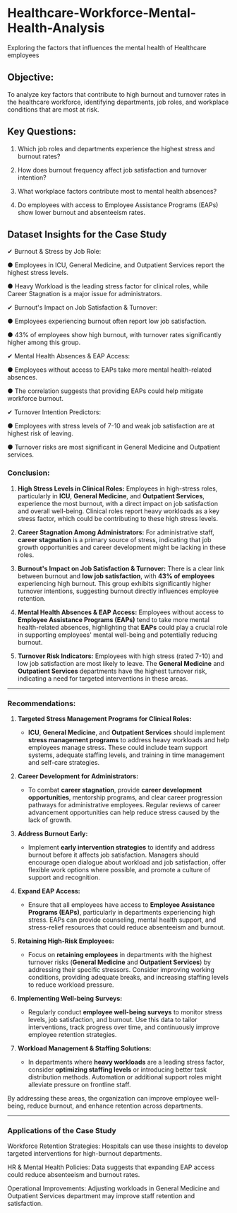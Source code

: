 # Healthcare-Workforce-Mental-Health-Analysis
Exploring the factors that influences the mental health of Healthcare employees

## Objective: 

To analyze key factors that contribute to high burnout and turnover rates in the 
healthcare workforce, identifying departments, job roles, and workplace conditions 
that are most at risk. 

## Key Questions: 

1. Which job roles and departments experience the highest stress and burnout 
rates? 
2. How does burnout frequency affect job satisfaction and turnover intention?
   
4. What workplace factors contribute most to mental health absences?
   
5. Do employees with access to Employee Assistance Programs (EAPs) show 
lower burnout and absenteeism rates.

## Dataset Insights for the Case Study 
✔ Burnout & Stress by Job Role: 

● Employees in ICU, General Medicine, and Outpatient Services report the highest stress 
levels. 

● Heavy Workload is the leading stress factor for clinical roles, while Career Stagnation is a major issue for administrators. 

✔ Burnout's Impact on Job Satisfaction & Turnover: 

● Employees experiencing burnout often report low job satisfaction.

● 43% of employees show high burnout, with turnover rates significantly higher 
among this group. 

✔ Mental Health Absences & EAP Access: 

● Employees without access to EAPs take more mental health-related absences. 

● The correlation suggests that providing EAPs could help mitigate workforce 
burnout. 

✔ Turnover Intention Predictors: 

● Employees with stress levels of 7-10 and weak job satisfaction are at highest risk 
of leaving. 

● Turnover risks are most significant in General Medicine and Outpatient services. 


### **Conclusion:**

1. **High Stress Levels in Clinical Roles:** Employees in high-stress roles, particularly in **ICU**, **General Medicine**, and **Outpatient Services**, experience the most burnout, with a direct impact on job satisfaction and overall well-being. Clinical roles report heavy workloads as a key stress factor, which could be contributing to these high stress levels.

2. **Career Stagnation Among Administrators:** For administrative staff, **career stagnation** is a primary source of stress, indicating that job growth opportunities and career development might be lacking in these roles.

3. **Burnout's Impact on Job Satisfaction & Turnover:** There is a clear link between burnout and **low job satisfaction**, with **43% of employees** experiencing high burnout. This group exhibits significantly higher turnover intentions, suggesting burnout directly influences employee retention.

4. **Mental Health Absences & EAP Access:** Employees without access to **Employee Assistance Programs (EAPs)** tend to take more mental health-related absences, highlighting that **EAPs** could play a crucial role in supporting employees' mental well-being and potentially reducing burnout.

5. **Turnover Risk Indicators:** Employees with high stress (rated 7-10) and low job satisfaction are most likely to leave. The **General Medicine** and **Outpatient Services** departments have the highest turnover risk, indicating a need for targeted interventions in these areas.

---

### **Recommendations:**

1. **Targeted Stress Management Programs for Clinical Roles:** 
   - **ICU**, **General Medicine**, and **Outpatient Services** should implement **stress management programs** to address heavy workloads and help employees manage stress. These could include team support systems, adequate staffing levels, and training in time management and self-care strategies.

2. **Career Development for Administrators:**
   - To combat **career stagnation**, provide **career development opportunities**, mentorship programs, and clear career progression pathways for administrative employees. Regular reviews of career advancement opportunities can help reduce stress caused by the lack of growth.

3. **Address Burnout Early:**
   - Implement **early intervention strategies** to identify and address burnout before it affects job satisfaction. Managers should encourage open dialogue about workload and job satisfaction, offer flexible work options where possible, and promote a culture of support and recognition.

4. **Expand EAP Access:**
   - Ensure that all employees have access to **Employee Assistance Programs (EAPs)**, particularly in departments experiencing high stress. EAPs can provide counseling, mental health support, and stress-relief resources that could reduce absenteeism and burnout.

5. **Retaining High-Risk Employees:**
   - Focus on **retaining employees** in departments with the highest turnover risks (**General Medicine** and **Outpatient Services**) by addressing their specific stressors. Consider improving working conditions, providing adequate breaks, and increasing staffing levels to reduce workload pressure.

6. **Implementing Well-being Surveys:**
   - Regularly conduct **employee well-being surveys** to monitor stress levels, job satisfaction, and burnout. Use this data to tailor interventions, track progress over time, and continuously improve employee retention strategies.

7. **Workload Management & Staffing Solutions:**
   - In departments where **heavy workloads** are a leading stress factor, consider **optimizing staffing levels** or introducing better task distribution methods. Automation or additional support roles might alleviate pressure on frontline staff.

By addressing these areas, the organization can improve employee well-being, reduce burnout, and enhance retention across departments.

--- 



### Applications of the Case Study 

 Workforce Retention Strategies: Hospitals can use these insights to develop 
targeted interventions for high-burnout departments. 

 HR & Mental Health Policies: Data suggests that expanding EAP access could 
reduce absenteeism and burnout rates. 

 Operational Improvements: Adjusting workloads in General Medicine and Outpatient Services department
may improve staff retention and satisfaction. 
